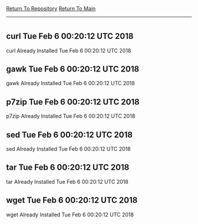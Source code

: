 [Return To Repository](https://github.com/deathbybandaid/piholeparser/)
[Return To Main](https://github.com/deathbybandaid/piholeparser/blob/master/RecentRunLogs/Mainlog.md)
____________________________________
# 
## curl Tue Feb 6 00:20:12 UTC 2018
curl Already Installed Tue Feb 6 00:20:12 UTC 2018
## gawk Tue Feb 6 00:20:12 UTC 2018
gawk Already Installed Tue Feb 6 00:20:12 UTC 2018
## p7zip Tue Feb 6 00:20:12 UTC 2018
p7zip Already Installed Tue Feb 6 00:20:12 UTC 2018
## sed Tue Feb 6 00:20:12 UTC 2018
sed Already Installed Tue Feb 6 00:20:12 UTC 2018
## tar Tue Feb 6 00:20:12 UTC 2018
tar Already Installed Tue Feb 6 00:20:12 UTC 2018
## wget Tue Feb 6 00:20:12 UTC 2018
wget Already Installed Tue Feb 6 00:20:12 UTC 2018
